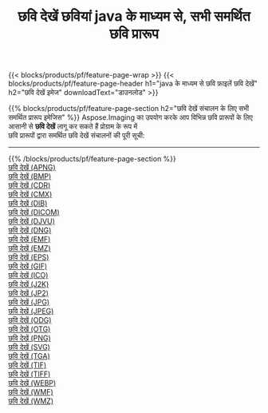 ﻿---
title: छवि देखें छवियां java के माध्यम से, सभी समर्थित छवि प्रारूप 
weight: 3920
url: /hi/java/viewer 
lang: hi
langdirlevel: 2
locales: zh-hans,ja,it,ru,de,es,fr,nl,id,lt,pl,pt,vi,tr,ko,zh-hant,ar,hi,th,sv,cs,uk,he
description: Aspose.Imaging का उपयोग करके आप java के माध्यम से आसानी से छवि देखें चित्र बना सकते हैं
---

{{< blocks/products/pf/feature-page-wrap >}}
{{< blocks/products/pf/feature-page-header h1="java के माध्यम से छवि फ़ाइलें छवि देखें" h2="छवि देखें इमेज" downloadText="डाउनलोड" >}}


{{% blocks/products/pf/feature-page-section  h2="छवि देखें संचालन के लिए सभी समर्थित प्रारूप इमेजिस" %}}
Aspose.Imaging का उपयोग करके आप विभिन्न छवि प्रारूपों के लिए आसानी से **छवि देखें** लागू कर सकते हैं प्रोग्राम के रूप में
<br/>
छवि प्रारूपों द्वारा समर्थित छवि देखें संचालनों की पूरी सूची:
<hr/>
{{% /blocks/products/pf/feature-page-section %}}
<div class="container-fluid productfamilypage bg-gray">
    <div class="convertypes bg-gray agp-content section">
        <div class="container">
		<div class="row other-converters">
		    <div class='col-md-2 other-converter remove-lp remove-rp'><a href="/imaging/hi/java/viewer/apng" >छवि देखें (APNG)</a></div><div class='col-md-2 other-converter remove-lp remove-rp'><a href="/imaging/hi/java/viewer/bmp" >छवि देखें (BMP)</a></div><div class='col-md-2 other-converter remove-lp remove-rp'><a href="/imaging/hi/java/viewer/cdr" >छवि देखें (CDR)</a></div><div class='col-md-2 other-converter remove-lp remove-rp'><a href="/imaging/hi/java/viewer/cmx" >छवि देखें (CMX)</a></div><div class='col-md-2 other-converter remove-lp remove-rp'><a href="/imaging/hi/java/viewer/dib" >छवि देखें (DIB)</a></div><div class='col-md-2 other-converter remove-lp remove-rp'><a href="/imaging/hi/java/viewer/dicom" >छवि देखें (DICOM)</a></div><div class='col-md-2 other-converter remove-lp remove-rp'><a href="/imaging/hi/java/viewer/djvu" >छवि देखें (DJVU)</a></div><div class='col-md-2 other-converter remove-lp remove-rp'><a href="/imaging/hi/java/viewer/dng" >छवि देखें (DNG)</a></div><div class='col-md-2 other-converter remove-lp remove-rp'><a href="/imaging/hi/java/viewer/emf" >छवि देखें (EMF)</a></div><div class='col-md-2 other-converter remove-lp remove-rp'><a href="/imaging/hi/java/viewer/emz" >छवि देखें (EMZ)</a></div><div class='col-md-2 other-converter remove-lp remove-rp'><a href="/imaging/hi/java/viewer/eps" >छवि देखें (EPS)</a></div><div class='col-md-2 other-converter remove-lp remove-rp'><a href="/imaging/hi/java/viewer/gif" >छवि देखें (GIF)</a></div><div class='col-md-2 other-converter remove-lp remove-rp'><a href="/imaging/hi/java/viewer/ico" >छवि देखें (ICO)</a></div><div class='col-md-2 other-converter remove-lp remove-rp'><a href="/imaging/hi/java/viewer/j2k" >छवि देखें (J2K)</a></div><div class='col-md-2 other-converter remove-lp remove-rp'><a href="/imaging/hi/java/viewer/jp2" >छवि देखें (JP2)</a></div><div class='col-md-2 other-converter remove-lp remove-rp'><a href="/imaging/hi/java/viewer/jpg" >छवि देखें (JPG)</a></div><div class='col-md-2 other-converter remove-lp remove-rp'><a href="/imaging/hi/java/viewer/jpeg" >छवि देखें (JPEG)</a></div><div class='col-md-2 other-converter remove-lp remove-rp'><a href="/imaging/hi/java/viewer/odg" >छवि देखें (ODG)</a></div><div class='col-md-2 other-converter remove-lp remove-rp'><a href="/imaging/hi/java/viewer/otg" >छवि देखें (OTG)</a></div><div class='col-md-2 other-converter remove-lp remove-rp'><a href="/imaging/hi/java/viewer/png" >छवि देखें (PNG)</a></div><div class='col-md-2 other-converter remove-lp remove-rp'><a href="/imaging/hi/java/viewer/svg" >छवि देखें (SVG)</a></div><div class='col-md-2 other-converter remove-lp remove-rp'><a href="/imaging/hi/java/viewer/tga" >छवि देखें (TGA)</a></div><div class='col-md-2 other-converter remove-lp remove-rp'><a href="/imaging/hi/java/viewer/tif" >छवि देखें (TIF)</a></div><div class='col-md-2 other-converter remove-lp remove-rp'><a href="/imaging/hi/java/viewer/tiff" >छवि देखें (TIFF)</a></div><div class='col-md-2 other-converter remove-lp remove-rp'><a href="/imaging/hi/java/viewer/webp" >छवि देखें (WEBP)</a></div><div class='col-md-2 other-converter remove-lp remove-rp'><a href="/imaging/hi/java/viewer/wmf" >छवि देखें (WMF)</a></div><div class='col-md-2 other-converter remove-lp remove-rp'><a href="/imaging/hi/java/viewer/wmz" >छवि देखें (WMZ)</a></div>
                </div>
        </div>
    </div>
</div>
<br/>
